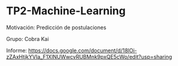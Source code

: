 # TP2-Machine-Learning

Motivación: Predicción de postulaciones

Grupo: Cobra Kai

Informe: https://docs.google.com/document/d/18lOi-zZAxHtjkYVIa_F1XlNUWwcvRUBMnk9pxQE5cWo/edit?usp=sharing
